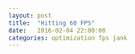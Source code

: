 ```yaml
---
layout: post
title:  "Hitting 60 FPS"
date:   2016-02-04 22:00:00
categories: optimization fps jank
---
```

